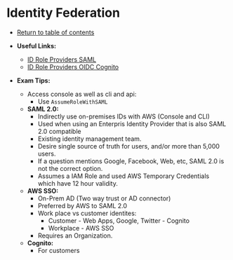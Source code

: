 # Identity Federation

* [Return to table of contents](../../../README.md)

* **Useful Links:**
  * [ID Role Providers SAML](https://docs.aws.amazon.com/IAM/latest/UserGuide/id_roles_providers_saml.html)
  * [ID Role Providers OIDC Cognito](https://docs.aws.amazon.com/IAM/latest/UserGuide/id_roles_providers_oidc_cognito.html)

* **Exam Tips:**
  * Access console as well as cli and api:
    * Use ```AssumeRoleWithSAML```
  * **SAML 2.0:**
    * Indirectly use on-premises IDs with AWS (Console and CLI)
    * Used when using an Enterpris Identity Provider that is also SAML 2.0 compatible
    * Existing identity management team.
    * Desire single source of truth for users, and/or more than 5,000 users.
    * If a question mentions Google, Facebook, Web, etc, SAML 2.0 is not the correct option.
    * Assumes a IAM Role and used AWS Temporary Credentials which have 12 hour validity.
  * **AWS SSO:**
    * On-Prem AD (Two way trust or AD connector)
    * Preferred by AWS to SAML 2.0
    * Work place vs customer identites:
      * Customer - Web Apps, Google, Twitter - Cognito
      * Workplace - AWS SSO
    * Requires an Organization.
  * **Cognito:**
    * For customers
